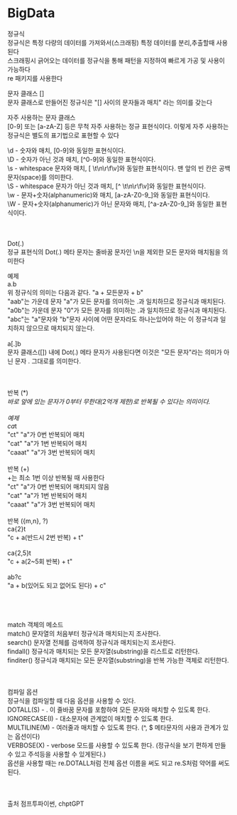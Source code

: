 # BigData
정규식<br>
정규식은 특정 다량의 데이터를 가져와서(스크래핑) 특정 데이터를 분리,추출할때 사용된다<br>
스크래핑시 긁어오는 데이터를 정규식을 통해 패턴을 지정하여 빠르게 가공 및 사용이 가능하다<br>
re 패키지를 사용한다





문자 클래스 []<br>
문자 클래스로 만들어진 정규식은 "[] 사이의 문자들과 매치" 라는 의미를 갖는다<br>

자주 사용하는 문자 클래스<br>
[0-9] 또는 [a-zA-Z] 등은 무척 자주 사용하는 정규 표현식이다. 이렇게 자주 사용하는 정규식은 별도의 표기법으로 표현할 수 있다<br>

\d - 숫자와 매치, [0-9]와 동일한 표현식이다.<br>
\D - 숫자가 아닌 것과 매치, [^0-9]와 동일한 표현식이다.<br>
\s - whitespace 문자와 매치, [ \t\n\r\f\v]와 동일한 표현식이다. 맨 앞의 빈 칸은 공백문자(space)를 의미한다.<br>
\S - whitespace 문자가 아닌 것과 매치, [^ \t\n\r\f\v]와 동일한 표현식이다.<br>
\w - 문자+숫자(alphanumeric)와 매치, [a-zA-Z0-9_]와 동일한 표현식이다.<br>
\W - 문자+숫자(alphanumeric)가 아닌 문자와 매치, [^a-zA-Z0-9_]와 동일한 표현식이다.<br>
<br>
<br>
<br>
Dot(.)<br>
정규 표현식의 Dot(.) 메타 문자는 줄바꿈 문자인 \n을 제외한 모든 문자와 매치됨을 의미한다<br>

예제<br>
a.b<br>
위 정규식의 의미는 다음과 같다.  "a + 모든문자 + b"<br>
"aab"는 가운데 문자 "a"가 모든 문자를 의미하는 .과 일치하므로 정규식과 매치된다.<br>
"a0b"는 가운데 문자 "0"가 모든 문자를 의미하는 .과 일치하므로 정규식과 매치된다.<br>
"abc"는 "a"문자와 "b"문자 사이에 어떤 문자라도 하나는있어야 하는 이 정규식과 일치하지 않으므로 매치되지 않는다.<br>
<br>
a[.]b<br>
문자 클래스([]) 내에 Dot(.) 메타 문자가 사용된다면 이것은 "모든 문자"라는 의미가 아닌 문자 . 그대로를 의미한다.<br>
<br>
<br>
<br>
반복 (*)<br>
*바로 앞에 있는 문자가 0부터 무한대(2억개 제한)로 반복될 수 있다는 의미이다.<br>
<br>
예제<br>
ca*t<br>
"ct" "a"가 0번 반복되어 매치<br>
"cat" "a"가 1번 반복되어 매치<br>
"caaat" "a"가 3번 반복되어 매치<br>
<br>
반복 (+)<br>
+는 최소 1번 이상 반복될 때 사용한다<br>
"ct" "a"가 0번 반복되어 매치되지 않음<br>
"cat" "a"가 1번 반복되어 매치<br>
"caaat" "a"가 3번 반복되어 매치<br>
<br>
반복 ({m,n}, ?)<br>
ca{2}t<br>
"c + a(반드시 2번 반복) + t"<br>
<br>
ca{2,5}t<br>
"c + a(2~5회 반복) + t"<br>
<br>
ab?c<br>
"a + b(있어도 되고 없어도 된다) + c"<br>
<br>
<br>
<br>
<br>
match 객체의 메소드<br>
match()	문자열의 처음부터 정규식과 매치되는지 조사한다.<br>
search()	문자열 전체를 검색하여 정규식과 매치되는지 조사한다.<br>
findall()	정규식과 매치되는 모든 문자열(substring)을 리스트로 리턴한다.<br>
finditer()	정규식과 매치되는 모든 문자열(substring)을 반복 가능한 객체로 리턴한다.<br>
<br>
<br>
<br>
컴파일 옵션<br>
정규식을 컴파일할 때 다음 옵션을 사용할 수 있다.<br>
DOTALL(S) - . 이 줄바꿈 문자를 포함하여 모든 문자와 매치할 수 있도록 한다.<br>
IGNORECASE(I) - 대소문자에 관계없이 매치할 수 있도록 한다.<br>
MULTILINE(M) - 여러줄과 매치할 수 있도록 한다. (^, $ 메타문자의 사용과 관계가 있는 옵션이다)<br>
VERBOSE(X) - verbose 모드를 사용할 수 있도록 한다. (정규식을 보기 편하게 만들수 있고 주석등을 사용할 수 있게된다.)<br>
옵션을 사용할 때는 re.DOTALL처럼 전체 옵션 이름을 써도 되고 re.S처럼 약어를 써도 된다.<br>
<br>
<br>
<br>
출처 점프투파이썬, chptGPT

